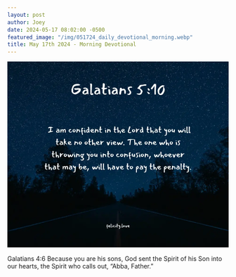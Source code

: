```yaml
---
layout: post
author: Joey
date: 2024-05-17 08:02:00 -0500
featured_image: "/img/051724_daily_devotional_morning.webp"
title: May 17th 2024 - Morning Devotional
---
```


[![May 17th 2024 - Morning Devotional](/img/051624_daily_devotional_morning.webp)](/img/051724_daily_devotional_morning.webp)

Galatians 4:6
Because you are his sons, God sent the Spirit of his Son into our hearts, the Spirit who calls out, “Abba, Father.”